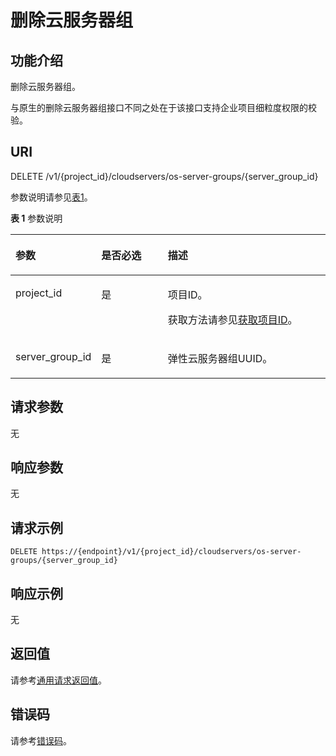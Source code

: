# 删除云服务器组<a name="ecs_02_1302"></a>

## 功能介绍<a name="zh-cn_topic_0057973160_section59750848"></a>

删除云服务器组。

与原生的删除云服务器组接口不同之处在于该接口支持企业项目细粒度权限的校验。

## URI<a name="zh-cn_topic_0057973160_section886720"></a>

DELETE /v1/\{project\_id\}/cloudservers/os-server-groups/\{server\_group\_id\}

参数说明请参见[表1](#table1962114910318)。

**表 1**  参数说明

<a name="table1962114910318"></a>
<table><thead align="left"><tr id="row8962134919317"><th class="cellrowborder" valign="top" width="20.982098209820983%" id="mcps1.2.4.1.1"><p id="p197391457193119"><a name="p197391457193119"></a><a name="p197391457193119"></a>参数</p>
</th>
<th class="cellrowborder" valign="top" width="22.882288228822883%" id="mcps1.2.4.1.2"><p id="p1173935753113"><a name="p1173935753113"></a><a name="p1173935753113"></a>是否必选</p>
</th>
<th class="cellrowborder" valign="top" width="56.13561356135614%" id="mcps1.2.4.1.3"><p id="p177391957113120"><a name="p177391957113120"></a><a name="p177391957113120"></a>描述</p>
</th>
</tr>
</thead>
<tbody><tr id="row1962164973114"><td class="cellrowborder" valign="top" width="20.982098209820983%" headers="mcps1.2.4.1.1 "><p id="p9739205753112"><a name="p9739205753112"></a><a name="p9739205753112"></a>project_id</p>
</td>
<td class="cellrowborder" valign="top" width="22.882288228822883%" headers="mcps1.2.4.1.2 "><p id="p11739135714313"><a name="p11739135714313"></a><a name="p11739135714313"></a>是</p>
</td>
<td class="cellrowborder" valign="top" width="56.13561356135614%" headers="mcps1.2.4.1.3 "><p id="p16739115763113"><a name="p16739115763113"></a><a name="p16739115763113"></a>项目ID。</p>
<p id="p5739125783114"><a name="p5739125783114"></a><a name="p5739125783114"></a>获取方法请参见<a href="获取项目ID.md">获取项目ID</a>。</p>
</td>
</tr>
<tr id="row1696244913110"><td class="cellrowborder" valign="top" width="20.982098209820983%" headers="mcps1.2.4.1.1 "><p id="p1373995763112"><a name="p1373995763112"></a><a name="p1373995763112"></a>server_group_id</p>
</td>
<td class="cellrowborder" valign="top" width="22.882288228822883%" headers="mcps1.2.4.1.2 "><p id="p3739125713313"><a name="p3739125713313"></a><a name="p3739125713313"></a>是</p>
</td>
<td class="cellrowborder" valign="top" width="56.13561356135614%" headers="mcps1.2.4.1.3 "><p id="p20739357203113"><a name="p20739357203113"></a><a name="p20739357203113"></a>弹性云服务器组UUID。</p>
</td>
</tr>
</tbody>
</table>

## 请求参数<a name="section5232129133214"></a>

无

## 响应参数<a name="section1083161923214"></a>

无

## 请求示例<a name="zh-cn_topic_0057973160_section15049613"></a>

```
DELETE https://{endpoint}/v1/{project_id}/cloudservers/os-server-groups/{server_group_id}
```

## 响应示例<a name="section7280144719328"></a>

无

## 返回值<a name="zh-cn_topic_0057973160_section11059103"></a>

请参考[通用请求返回值](通用请求返回值.md)。

## 错误码<a name="section85821649202813"></a>

请参考[错误码](错误码.md)。

